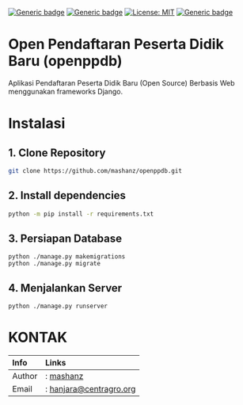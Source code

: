 [![Generic badge](https://img.shields.io/badge/Maintainer-mashanz-blue.svg)](https://github.com/mashanz/)
[![Generic badge](https://img.shields.io/badge/Copyright-2021-brightgreen.svg)](https://github.com/mashanz/)
[![License: MIT](https://img.shields.io/badge/License-MIT-yellow.svg)](https://opensource.org/licenses/MIT)
[![Generic badge](https://img.shields.io/badge/Open_Source-YES-blue.svg)](https://github.com/mashanz/)

# Open Pendaftaran Peserta Didik Baru (openppdb)

Aplikasi Pendaftaran Peserta Didik Baru (Open Source) Berbasis Web menggunakan frameworks Django.

# Instalasi

## 1. Clone Repository
```sh
git clone https://github.com/mashanz/openppdb.git
```

## 2. Install dependencies
```sh
python -m pip install -r requirements.txt
```

## 3. Persiapan Database
```
python ./manage.py makemigrations
python ./manage.py migrate
```

## 4. Menjalankan Server
```
python ./manage.py runserver
```


# KONTAK
| Info | Links |
| :- | :- |
| Author |: [mashanz](https://github.com/mashanz) |
| Email |: [hanjara@centragro.org](mailto:hanjara@centragro.org) |